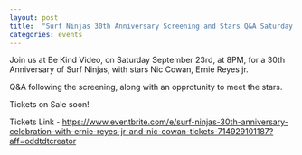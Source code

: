 ```yaml
---
layout: post
title:  "Surf Ninjas 30th Anniversary Screening and Stars Q&A Saturday September 23rd 8PM"
categories: events
---
```

Join us at Be Kind Video, on Saturday September 23rd, at 8PM, for a 30th Anniversary of Surf Ninjas, with stars Nic Cowan, Ernie Reyes jr.

Q&A following the screening, along with an opprotunity to meet the stars.

Tickets on Sale soon!

Tickets Link - https://www.eventbrite.com/e/surf-ninjas-30th-anniversary-celebration-with-ernie-reyes-jr-and-nic-cowan-tickets-714929101187?aff=oddtdtcreator
